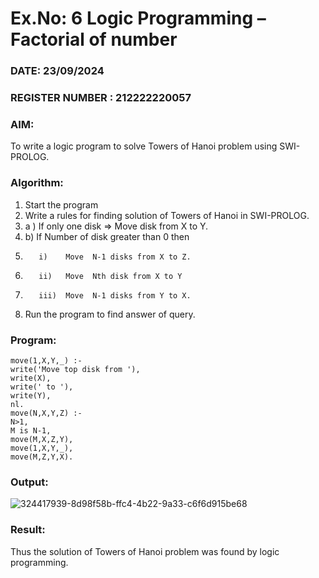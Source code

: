 # Ex.No: 6   Logic Programming – Factorial of number   
### DATE: 23/09/2024                                                                           
### REGISTER NUMBER : 212222220057
### AIM: 
To  write  a logic program  to solve Towers of Hanoi problem  using SWI-PROLOG. 
### Algorithm:
1. Start the program
2.  Write a rules for finding solution of Towers of Hanoi in SWI-PROLOG.
3.  a )	If only one disk  => Move disk from X to Y.
4.  b)	If Number of disk greater than 0 then
5.        i)	Move  N-1 disks from X to Z.
6.        ii)	Move  Nth disk from X to Y
7.        iii)	Move  N-1 disks from Y to X.
8. Run the program  to find answer of  query.

### Program:
```
move(1,X,Y,_) :-
write('Move top disk from '),
write(X),
write(' to '),
write(Y),
nl.
move(N,X,Y,Z) :-
N>1,
M is N-1,
move(M,X,Z,Y),
move(1,X,Y,_),
move(M,Z,Y,X).
```
### Output:
![324417939-8d98f58b-ffc4-4b22-9a33-c6f6d915be68](https://github.com/user-attachments/assets/7ced9210-f03a-4df8-9d64-f0b8d59d33e1)

### Result:
Thus the solution of Towers of Hanoi problem was found by logic programming.

